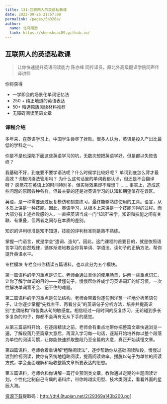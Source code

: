 ```yaml
---
title: 131-互联网人的英语私教课
date: 2023-09-25 21:57:08
permalink: /pages/5a320a/
author: 
  name: 北鸟南游
  link: https://shenshuai89.github.io/
---
```

## 互联网人的英语私教课

> 让你快速提升英语阅读能力
> 陈亦峰  同传译员，原北外高级翻译学院同声传译讲师

你将获得

- 一学即会的场景化单词记忆法
- 250 + 纯正地道的英语表达
- 50+ 精选原版阅读材料推荐
- 无障碍阅读英语文章

### 课程介绍

多年来，在英语学习上，中国学生尝尽了挫败。很多人认为，英语是投入产出比最低的学科之一。

你是不是也深陷下面这些英语学习的坑，无数次想把英语学好，但是都以失败告终？

我基础不好，到底要不要学语法呢？什么时候学比较好呢？
单词到底怎么背才最高效？词根词缀法管用吗？
为什么这句话里的单词我都认识，但还是不会翻译呀？
感觉花在英语上的时间特别多，但实际效果却不理想？
……
事实上，造成这些问题的原因各种各样，但最主要的还是对英语学习的认知和期望值存在误区。

英语，是一种需要通过反复模仿和刻意练习，最终能够熟练使用的工具。语言，从本质上讲是一种技能。因此，英语学习，从根本上来讲是一个技能习得的过程。而大部分有上述挫败感的人，一直把英语当成一门“知识”来学。知识和技能之间有关联、有重叠，但两者之间存在本质的差别。

知识的评判标准是知不知道，技能的评判标准则是熟不熟练。

掌握一门语言，就是学会“遣词、造句”。因此，这门课程的首要目的，就是依照语言学习的自然规律，循序渐进地教会你背单词、学语法、读句子的正确方法，帮你提升英语水平。

专栏模块
专栏会带你精读五篇语料，也以此分为五个模块。

第一篇语料的学习重点是词汇。老师会通过具体的使用场景，讲解一些重点词汇，让你了解学单词的目的——读懂句子，慢慢帮你养成学习英语词汇的好习惯，一次性解决单词背不会、记不住的难题。

第二篇语料的学习重点是句法结构。老师会带着你逐句剥洋葱一样地分析英语句子，让你逐步掌握“先找主干、再看分支”的英语句子分析方法，培养并提高识别“主谓结构”和各类从句的敏感度。相信经过一段时间的反复练习，无论碰到多长多复杂的句子，你都不会再有无从下手的感觉。

从第三篇语料开始，在逐段精读之前，老师会有重点地带你把整篇文章快速浏览一遍，了解段落乃至篇章大意后，再深入学习每一句话，逐渐开始培养你以整个段落为单位的阅读习惯，让你能快速抓取整段乃至全篇的大意，真正开始读懂文章。

第四篇语料，老师会着重讲解“粗略阅读法”，逐步帮助你从基础阅读阶段，慢慢过渡到检视阅读，教你有系统地粗略阅读，提高阅读效率。摆脱以句子为单位的阅读方式，学会全面理解和吸收整篇文章所要表达的思想。

第五篇语料，老师会和你讲解一篇行业预测类文章，教你通过定期的主题阅读计划，个性化定制自己专属的语料库，带你跨越实用型、技术类阅读，看看外面的星辰大海。

[资源下载](https://pan.baidu.com/s/1T6PunUHj53SrxKES9gdGiQ)提取码：http://dt4.8tupian.net/2/29369a143b200.pg1
